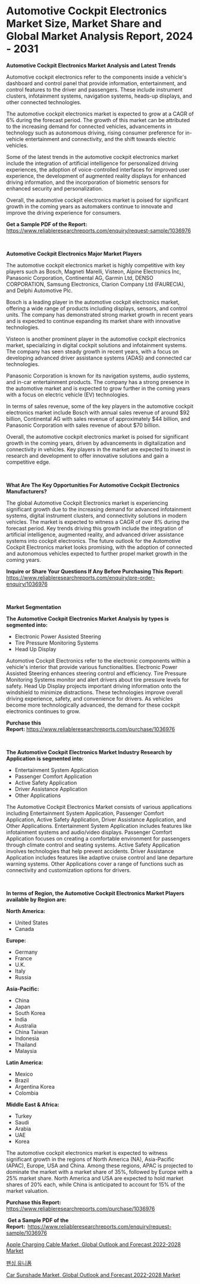 <p><h1>Automotive Cockpit Electronics Market Size, Market Share and Global Market Analysis Report, 2024 - 2031</h1></p><p><strong>Automotive Cockpit Electronics Market Analysis and Latest Trends</strong></p>
<p><p>Automotive cockpit electronics refer to the components inside a vehicle's dashboard and control panel that provide information, entertainment, and control features to the driver and passengers. These include instrument clusters, infotainment systems, navigation systems, heads-up displays, and other connected technologies.</p><p>The automotive cockpit electronics market is expected to grow at a CAGR of 6% during the forecast period. The growth of this market can be attributed to the increasing demand for connected vehicles, advancements in technology such as autonomous driving, rising consumer preference for in-vehicle entertainment and connectivity, and the shift towards electric vehicles.</p><p>Some of the latest trends in the automotive cockpit electronics market include the integration of artificial intelligence for personalized driving experiences, the adoption of voice-controlled interfaces for improved user experience, the development of augmented reality displays for enhanced driving information, and the incorporation of biometric sensors for enhanced security and personalization.</p><p>Overall, the automotive cockpit electronics market is poised for significant growth in the coming years as automakers continue to innovate and improve the driving experience for consumers.</p></p>
<p><strong>Get a Sample PDF of the Report:&nbsp;</strong> <a href="https://www.reliableresearchreports.com/enquiry/request-sample/1036976">https://www.reliableresearchreports.com/enquiry/request-sample/1036976</a></p>
<p>&nbsp;</p>
<p><strong>Automotive Cockpit Electronics Major Market Players</strong></p>
<p><p>The automotive cockpit electronics market is highly competitive with key players such as Bosch, Magneti Marelli, Visteon, Alpine Electronics Inc, Panasonic Corporation, Continental AG, Garmin Ltd, DENSO CORPORATION, Samsung Electronics, Clarion Company Ltd (FAURECIA), and Delphi Automotive Plc. </p><p>Bosch is a leading player in the automotive cockpit electronics market, offering a wide range of products including displays, sensors, and control units. The company has demonstrated strong market growth in recent years and is expected to continue expanding its market share with innovative technologies.</p><p>Visteon is another prominent player in the automotive cockpit electronics market, specializing in digital cockpit solutions and infotainment systems. The company has seen steady growth in recent years, with a focus on developing advanced driver assistance systems (ADAS) and connected car technologies.</p><p>Panasonic Corporation is known for its navigation systems, audio systems, and in-car entertainment products. The company has a strong presence in the automotive market and is expected to grow further in the coming years with a focus on electric vehicle (EV) technologies.</p><p>In terms of sales revenue, some of the key players in the automotive cockpit electronics market include Bosch with annual sales revenue of around $92 billion, Continental AG with sales revenue of approximately $44 billion, and Panasonic Corporation with sales revenue of about $70 billion.</p><p>Overall, the automotive cockpit electronics market is poised for significant growth in the coming years, driven by advancements in digitalization and connectivity in vehicles. Key players in the market are expected to invest in research and development to offer innovative solutions and gain a competitive edge.</p></p>
<p>&nbsp;</p>
<p><strong>What Are The Key Opportunities For Automotive Cockpit Electronics Manufacturers?</strong></p>
<p><p>The global Automotive Cockpit Electronics market is experiencing significant growth due to the increasing demand for advanced infotainment systems, digital instrument clusters, and connectivity solutions in modern vehicles. The market is expected to witness a CAGR of over 8% during the forecast period. Key trends driving this growth include the integration of artificial intelligence, augmented reality, and advanced driver assistance systems into cockpit electronics. The future outlook for the Automotive Cockpit Electronics market looks promising, with the adoption of connected and autonomous vehicles expected to further propel market growth in the coming years.</p></p>
<p><strong>Inquire or Share Your Questions If Any Before Purchasing This Report:</strong> <a href="https://www.reliableresearchreports.com/enquiry/pre-order-enquiry/1036976">https://www.reliableresearchreports.com/enquiry/pre-order-enquiry/1036976</a></p>
<p>&nbsp;</p>
<p><strong>Market Segmentation</strong></p>
<p><strong>The Automotive Cockpit Electronics Market Analysis by types is segmented into:</strong></p>
<p><ul><li>Electronic Power Assisted Steering</li><li>Tire Pressure Monitoring Systems</li><li>Head Up Display</li></ul></p>
<p><p>Automotive Cockpit Electronics refer to the electronic components within a vehicle's interior that provide various functionalities. Electronic Power Assisted Steering enhances steering control and efficiency. Tire Pressure Monitoring Systems monitor and alert drivers about tire pressure levels for safety. Head Up Display projects important driving information onto the windshield to minimize distractions. These technologies improve overall driving experience, safety, and convenience for drivers. As vehicles become more technologically advanced, the demand for these cockpit electronics continues to grow.</p></p>
<p><strong>Purchase this Report:&nbsp;</strong><a href="https://www.reliableresearchreports.com/purchase/1036976">https://www.reliableresearchreports.com/purchase/1036976</a></p>
<p>&nbsp;</p>
<p><strong>The Automotive Cockpit Electronics Market Industry Research by Application is segmented into:</strong></p>
<p><ul><li>Entertainment System Application</li><li>Passenger Comfort Application</li><li>Active Safety Application</li><li>Driver Assistance Application</li><li>Other Applications</li></ul></p>
<p><p>The Automotive Cockpit Electronics Market consists of various applications including Entertainment System Application, Passenger Comfort Application, Active Safety Application, Driver Assistance Application, and Other Applications. Entertainment System Application includes features like infotainment systems and audio/video displays. Passenger Comfort Application focuses on creating a comfortable environment for passengers through climate control and seating systems. Active Safety Application involves technologies that help prevent accidents. Driver Assistance Application includes features like adaptive cruise control and lane departure warning systems. Other Applications cover a range of functions such as connectivity and customization options for drivers.</p></p>
<p>&nbsp;</p>
<p><strong>In terms of Region, the Automotive Cockpit Electronics Market Players available by Region are:</strong></p>
<p>
    <p> <strong> North America: </strong>
        <ul>
            <li>United States</li>
            <li>Canada</li>
        </ul>
        </p> 
    <p> <strong> Europe: </strong>
        <ul>
            <li>Germany</li>
            <li>France</li>
            <li>U.K.</li>
            <li>Italy</li>
            <li>Russia</li>
        </ul>
        </p> 
    <p> <strong> Asia-Pacific: </strong>
        <ul>
            <li>China</li>
            <li>Japan</li>
            <li>South Korea</li>
            <li>India</li>
            <li>Australia</li>
            <li>China Taiwan</li>
            <li>Indonesia</li>
            <li>Thailand</li>
            <li>Malaysia</li>
        </ul>
        </p> 
    <p> <strong> Latin America: </strong>
        <ul>
            <li>Mexico</li>
            <li>Brazil</li>
            <li>Argentina Korea</li>
            <li>Colombia</li>
        </ul>
        </p> 
    <p> <strong> Middle East & Africa: </strong>
        <ul>
            <li>Turkey</li>
            <li>Saudi</li>
            <li>Arabia</li>
            <li>UAE</li>
            <li>Korea</li>
        </ul>
    </p>
    </p>
<p><p>The automotive cockpit electronics market is expected to witness significant growth in the regions of North America (NA), Asia-Pacific (APAC), Europe, USA and China. Among these regions, APAC is projected to dominate the market with a market share of 35%, followed by Europe with a 25% market share. North America and USA are expected to hold market shares of 20% each, while China is anticipated to account for 15% of the market valuation.</p></p>
<p><strong>Purchase this Report: </strong><a href="https://www.reliableresearchreports.com/purchase/1036976">https://www.reliableresearchreports.com/purchase/1036976</a></p>
<p>&nbsp;<strong>Get a Sample PDF of the Report:&nbsp;&nbsp;</strong><a href="https://www.reliableresearchreports.com/enquiry/request-sample/1036976">https://www.reliableresearchreports.com/enquiry/request-sample/1036976</a></p>
<p><strong></strong></p>
<p><p><a href="https://view.publitas.com/reportprime-1/apple-charging-cable-market-global-outlook-and-forecast-2022-2028-market-share-market-new-trends-analysis-report-by-type-by-application-by-end-use-by-region-and-segment-forecasts-2023-2030/">Apple Charging Cable Market, Global Outlook and Forecast 2022-2028 Market</a></p><p><a href="https://medium.com/@tracycui_1231/%ED%8E%9C%EC%8B%B1-%EC%9C%A0%EB%8B%88%ED%8F%BC-%EC%8B%9C%EC%9E%A5-%EB%B3%B4%EA%B3%A0%EC%84%9C%EB%8A%94-%EC%9D%B4-%EC%8B%9C%EC%9E%A5%EC%9D%98-%EC%B5%9C%EC%8B%A0-%ED%8A%B8%EB%A0%8C%EB%93%9C%EC%99%80-%EC%84%B1%EC%9E%A5-%EA%B8%B0%ED%9A%8C%EB%A5%BC-%EB%B3%B4%EC%97%AC%EC%A4%8D%EB%8B%88%EB%8B%A4-e37248d45c28">펜싱 유니폼</a></p><p><a href="https://view.publitas.com/reportprime-1/car-sunshade-market-global-outlook-and-forecast-2022-2028-market-size-market-share-and-global-market-analysis-report-2023-2030/">Car Sunshade Market, Global Outlook and Forecast 2022-2028 Market</a></p></p>